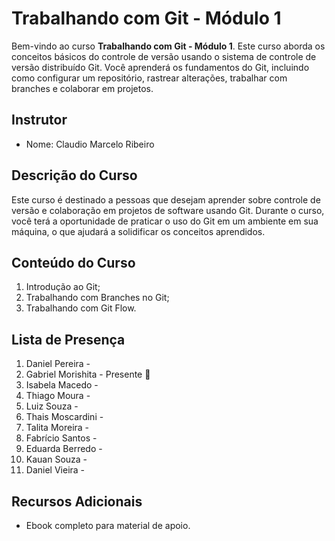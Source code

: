 # Trabalhando com Git - Módulo 1

Bem-vindo ao curso **Trabalhando com Git - Módulo 1**. Este curso aborda os conceitos básicos do controle de versão usando o sistema de controle de versão distribuído Git. Você aprenderá os fundamentos do Git, incluindo como configurar um repositório, rastrear alterações, trabalhar com branches e colaborar em projetos.

## Instrutor

- Nome: Claudio Marcelo Ribeiro

## Descrição do Curso

Este curso é destinado a pessoas que desejam aprender sobre controle de versão e colaboração em projetos de software usando Git. Durante o curso, você terá a oportunidade de praticar o uso do Git em um ambiente em sua máquina, o que ajudará a solidificar os conceitos aprendidos.

## Conteúdo do Curso

1. Introdução ao Git;
2. Trabalhando com Branches no Git;
3. Trabalhando com Git Flow.

## Lista de Presença

1. Daniel Pereira - 
2. Gabriel Morishita - Presente 🎁
3. Isabela Macedo - 
4. Thiago Moura - 
5. Luiz Souza - 
6. Thais Moscardini - 
7. Talita Moreira - 
8. Fabrício Santos - 
9. Eduarda Berredo - 
10. Kauan Souza - 
11. Daniel Vieira - 


## Recursos Adicionais

- Ebook completo para material de apoio.
